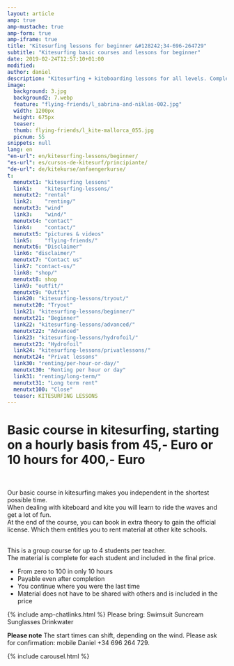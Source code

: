 ```yaml
---
layout: article
amp: true
amp-mustache: true
amp-form: true
amp-iframe: true
title: "Kitesurfing lessons for beginner &#128242;34-696-264729"
subtitle: "Kitesurfing basic courses and lessons for beginner"
date: 2019-02-24T12:57:10+01:00
modified: 
author: daniel
description: "Kitesurfing + kiteboarding lessons for all levels. Complete gear such as kite, board, harness and wetsuit included"
image:
  background: 3.jpg
  background2: 7.webp
  feature: "flying-friends/l_sabrina-and-niklas-002.jpg"
  width: 1200px
  height: 675px
  teaser:
  thumb: flying-friends/l_kite-mallorca_055.jpg
  picnum: 55
snippets: null
lang: en
"en-url": en/kitesurfing-lessons/beginner/
"es-url": es/cursos-de-kitesurf/principiante/
"de-url": de/kitekurse/anfaengerkurse/
t:
  menutxt1: "kitesurfing lessons"
  link1:    "kitesurfing-lessons/"
  menutxt2: "rental"
  link2:    "renting/"
  menutxt3: "wind"
  link3:    "wind/"
  menutxt4: "contact"
  link4:    "contact/"
  menutxt5: "pictures & videos"
  link5:    "flying-friends/"
  menutxt6: "Disclaimer"
  link6: "disclaimer/"
  menutxt7: "Contact us"
  link7: "contact-us/"
  link8: "shop/"
  menutxt8: shop
  link9: "outfit/"
  menutxt9: "Outfit"
  link20: "kitesurfing-lessons/tryout/"
  menutxt20: "Tryout"
  link21: "kitesurfing-lessons/beginner/"
  menutxt21: "Beginner"
  link22: "kitesurfing-lessons/advanced/"
  menutxt22: "Advanced"
  link23: "kitesurfing-lessons/hydrofoil/"
  menutxt23: "Hydrofoil"
  link24: "kitesurfing-lessons/privatlessons/"
  menutxt24: "Privat lessons"
  link30: "renting/per-hour-or-day/"
  menutxt30: "Renting per hour or day"
  link31: "renting/long-term/"
  menutxt31: "Long term rent"
  menutxt100: "Close"
  teaser: KITESURFING LESSONS
---
```


<h1>Basic course in kitesurfing, starting on a hourly basis from 45,- Euro or 10 hours for 400,- Euro</h1>
<br>
 
<span>Our basic course in kitesurfing makes you independent in the shortest possible time.<br>
When dealing with kiteboard and kite you will learn to ride the waves and get a lot of fun.<br>
At the end of the course, you can book in extra theory to gain the official license. Which them entitles you to rent material at other kite schools.<br><br>

This is a group course for up to 4 students per teacher.<br>
The material is complete for each student and included in the final price.</span>
<div class="item">
<ul>
  <li>From zero to 100 in only 10 hours</li>
  <li>Payable even after completion</li>
  <li>You continue where you were the last time</li>
  <li>Material does not have to be shared with others and is included in the price</li>
</ul>
</div>
{% include amp-chatlinks.html %}
<span>Please bring:
Swimsuit Suncream Sunglasses Drinkwater</span><br>

<span><strong>Please note</strong>
The start times can shift, depending on the wind. Please ask for confirmation: mobile Daniel +34 696 264 729.</span>

{% include carousel.html %}

